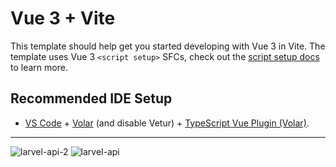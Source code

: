 # Vue 3 + Vite

This template should help get you started developing with Vue 3 in Vite. The template uses Vue 3 `<script setup>` SFCs, check out the [script setup docs](https://v3.vuejs.org/api/sfc-script-setup.html#sfc-script-setup) to learn more.

## Recommended IDE Setup

- [VS Code](https://code.visualstudio.com/) + [Volar](https://marketplace.visualstudio.com/items?itemName=Vue.volar) (and disable Vetur) + [TypeScript Vue Plugin (Volar)](https://marketplace.visualstudio.com/items?itemName=Vue.vscode-typescript-vue-plugin).

----------------------



![larvel-api-2](https://user-images.githubusercontent.com/36935960/216841688-a33beae3-e5d3-45f8-9bce-920cdaca671f.png)
![larvel-api](https://user-images.githubusercontent.com/36935960/216841690-c5489dcf-ab2f-4d63-b296-4409954042b5.png)
